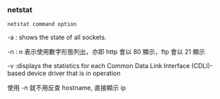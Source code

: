 

### netstat
`netstat command option`

 -a : shows the state of all sockets.

-n : n 表示使用數字形態列出，亦即 http 會以 80 顯示，ftp 會以 21 顯示
 
 -v :displays the statistics for each Common Data Link Interface (CDLI)-based device driver that is in operation
 
 使用 -n 就不用反查 hostname, 直接顯示 ip